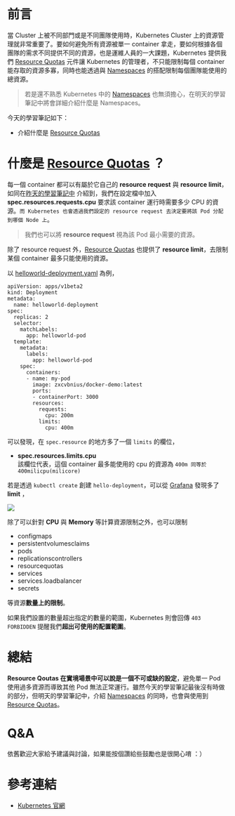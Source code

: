 # 前言
當 Cluster 上被不同部門或是不同團隊使用時，Kubernetes Cluster 上的資源管理就非常重要了。要如何避免所有資源被單一 container 拿走，要如何根據各個團隊的需求不同提供不同的資源，也是運維人員的一大課題，Kubernetes 提供我們 [Resource Quotas](https://kubernetes.io/docs/concepts/policy/resource-quotas/) 元件讓 Kubernetes 的管理者，不只能限制每個 container 能存取的資源多寡，同時也能透過與 [Namespaces](https://kubernetes.io/docs/concepts/overview/working-with-objects/namespaces/) 的搭配限制每個團隊能使用的總資源。

> 若是還不熟悉 Kubernetes 中的 [Namespaces](https://kubernetes.io/docs/concepts/overview/working-with-objects/namespaces/) 也無須擔心，在明天的學習筆記中將會詳細介紹什麼是 Namespaces。

今天的學習筆記如下：

- 介紹什麼是 [Resource Quotas](https://kubernetes.io/docs/concepts/policy/resource-quotas/)

# 什麼是 [Resource Quotas](https://kubernetes.io/docs/concepts/policy/resource-quotas/) ？
每一個 container 都可以有屬於它自己的 **resource request** 與 **resource limit**，如同在[昨天的學習筆記中](https://github.com/zxcvbnius/k8s-30-day-sharing/tree/master/Day25) 介紹到，我們在設定檔中加入 **spec.resources.requests.cpu** 要求該 container 運行時需要多少 CPU 的資源。`而 Kubernetes 也會透過我們設定的 resource request 去決定要將該 Pod 分配到哪個 Node 上`。

> 我們也可以將 **resource request** 視為該 Pod 最小需要的資源。

除了 resource request 外，[Resource Quotas](https://kubernetes.io/docs/concepts/policy/resource-quotas/) 也提供了 **resource limit**，去限制某個 container 最多只能使用的資源。

以 [helloworld-deployment.yaml](https://github.com/zxcvbnius/k8s-30-day-sharing/blob/master/Day2ˊ/demo-resource-quotas/helloworld-deployment.yaml) 為例，

```
apiVersion: apps/v1beta2
kind: Deployment
metadata:
  name: helloworld-deployment
spec:
  replicas: 2
  selector:
    matchLabels:
      app: helloworld-pod
  template:
    metadata:
      labels:
        app: helloworld-pod
    spec:
      containers:
      - name: my-pod
        image: zxcvbnius/docker-demo:latest
        ports:
        - containerPort: 3000
        resources:
          requests:
            cpu: 200m
          limits:
            cpu: 400m
```

可以發現，在 `spec.resource` 的地方多了一個 `limits` 的欄位，

- **spec.resources.limits.cpu**  
  該欄位代表，這個 container 最多能使用的 cpu 的資源為 `400m 同等於 400milicpu(milicore)`
  
若是透過 `kubectl create` 創建 `hello-deployment`，可以從 [Grafana](https://github.com/zxcvbnius/k8s-30-day-sharing/tree/master/Day23) 發現多了 **limit** ，

![](https://github.com/zxcvbnius/k8s-30-day-sharing/blob/master/Day26/grafana-get-helloworld-status.png?raw=true)


除了可以針對 **CPU** 與 **Memory** 等計算資源限制之外，也可以限制 
- configmaps 
- persistentvolumesclaims
- pods
- replicationscontrollers
- resourcequotas
- services
- services.loadbalancer
- secrets

等資源**數量上的限制**。

如果我們設置的數量超出指定的數量的範圍，Kubernetes 則會回傳 `403 FORBIDDEN` 提醒我們**超出可使用的配置範圍**。


# 總結
**Resource Qoutas 在實境場景中可以說是一個不可或缺的設定**，避免單一 Pod 使用過多資源而導致其他 Pod 無法正常運行。雖然今天的學習筆記最後沒有時做的部分，但明天的學習筆記中，介紹 [Namespaces](https://kubernetes.io/docs/concepts/overview/working-with-objects/namespaces/) 的同時，也會與使用到 [Resource Quotas](https://kubernetes.io/docs/concepts/policy/resource-quotas/)。

# Q&A
依舊歡迎大家給予建議與討論，如果能按個讚給些鼓勵也是很開心唷 ：）

# 參考連結
- [Kubernetes 官網](https://kubernetes.io)
